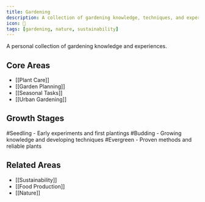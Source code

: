```yaml
---
title: Gardening
description: A collection of gardening knowledge, techniques, and experiences
icon: 🌱
tags: [gardening, nature, sustainability]
---
```



A personal collection of gardening knowledge and experiences.

## Core Areas
- [[Plant Care]]
- [[Garden Planning]]
- [[Seasonal Tasks]]
- [[Urban Gardening]]

## Growth Stages
#Seedling - Early experiments and first plantings
#Budding - Growing knowledge and developing techniques
#Evergreen - Proven methods and reliable plants

## Related Areas
- [[Sustainability]]
- [[Food Production]]
- [[Nature]]
